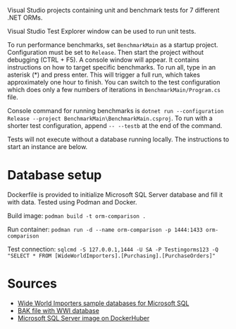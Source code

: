 Visual Studio projects containing unit and benchmark tests for 7 different .NET ORMs.

Visual Studio Test Explorer window can be used to run unit tests.

To run performance benchmarks, set `BenchmarkMain` as a startup project. Configuration must be set to `Release`. Then start the project without debugging (CTRL + F5). A console window will appear. It contains instructions on how to target specific benchmarks. To run all, type in an asterisk (*) and press enter. This will trigger a full run, which takes approximately one hour to finish. You can switch to the test configuration which does only a few numbers of iterations in `BenchmarkMain/Program.cs` file. 

Console command for running benchmarks is `dotnet run --configuration Release --project BenchmarkMain\BenchmarkMain.csproj`. To run with a shorter test configuration, append `-- --testb` at the end of the command.

Tests will not execute without a database running locally. The instructions to start an instance are below.

# Database setup
Dockerfile is provided to initialize Microsoft SQL Server database and fill it with data. Tested using Podman and Docker.

Build image:
`podman build -t orm-comparison .`

Run container: 
`podman run -d --name orm-comparison -p 1444:1433 orm-comparison`

Test connection:
`sqlcmd -S 127.0.0.1,1444 -U SA -P Testingorms123 -Q "SELECT * FROM [WideWorldImporters].[Purchasing].[PurchaseOrders]"`

# Sources
- [Wide World Importers sample databases for Microsoft SQL](https://learn.microsoft.com/en-us/sql/samples/wide-world-importers-what-is?view=sql-server-ver16)
- [BAK file with WWI database](https://github.com/microsoft/sql-server-samples/releases/download/wide-world-importers-v1.0/WideWorldImporters-Full.bak)
- [Microsoft SQL Server image on DockerHuber](https://hub.docker.com/r/microsoft/mssql-server)
